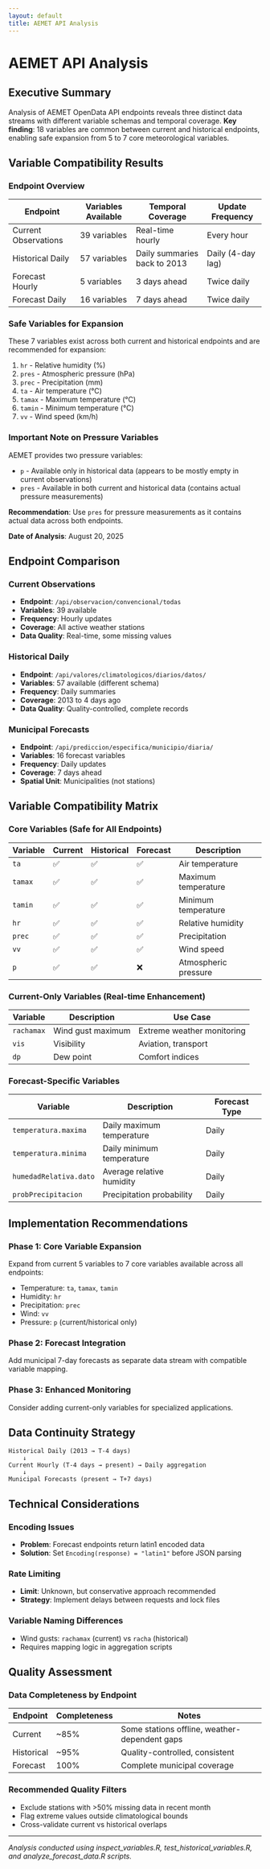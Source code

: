 ```yaml
---
layout: default
title: AEMET API Analysis
---
```


# AEMET API Analysis

## Executive Summary

Analysis of AEMET OpenData API endpoints reveals three distinct data streams with different variable schemas and temporal coverage. **Key finding**: 18 variables are common between current and historical endpoints, enabling safe expansion from 5 to 7 core meteorological variables.

## Variable Compatibility Results

### Endpoint Overview

| Endpoint | Variables Available | Temporal Coverage | Update Frequency |
|----------|-------------------|------------------|------------------|
| Current Observations | 39 variables | Real-time hourly | Every hour |
| Historical Daily | 57 variables | Daily summaries back to 2013 | Daily (4-day lag) |
| Forecast Hourly | 5 variables | 3 days ahead | Twice daily |
| Forecast Daily | 16 variables | 7 days ahead | Twice daily |

### Safe Variables for Expansion

These 7 variables exist across both current and historical endpoints and are recommended for expansion:

1. `hr` - Relative humidity (%)
2. `pres` - Atmospheric pressure (hPa) 
3. `prec` - Precipitation (mm)
4. `ta` - Air temperature (°C)
5. `tamax` - Maximum temperature (°C)
6. `tamin` - Minimum temperature (°C)
7. `vv` - Wind speed (km/h)

### Important Note on Pressure Variables

AEMET provides two pressure variables:
- `p` - Available only in historical data (appears to be mostly empty in current observations)
- `pres` - Available in both current and historical data (contains actual pressure measurements)

**Recommendation**: Use `pres` for pressure measurements as it contains actual data across both endpoints.

**Date of Analysis**: August 20, 2025

## Endpoint Comparison

### Current Observations
- **Endpoint**: `/api/observacion/convencional/todas`
- **Variables**: 39 available
- **Frequency**: Hourly updates
- **Coverage**: All active weather stations
- **Data Quality**: Real-time, some missing values

### Historical Daily
- **Endpoint**: `/api/valores/climatologicos/diarios/datos/`
- **Variables**: 57 available (different schema)
- **Frequency**: Daily summaries
- **Coverage**: 2013 to 4 days ago
- **Data Quality**: Quality-controlled, complete records

### Municipal Forecasts
- **Endpoint**: `/api/prediccion/especifica/municipio/diaria/`
- **Variables**: 16 forecast variables
- **Frequency**: Daily updates
- **Coverage**: 7 days ahead
- **Spatial Unit**: Municipalities (not stations)

## Variable Compatibility Matrix

### Core Variables (Safe for All Endpoints)

| Variable | Current | Historical | Forecast | Description |
|----------|---------|------------|----------|-------------|
| `ta` | ✅ | ✅ | ✅ | Air temperature |
| `tamax` | ✅ | ✅ | ✅ | Maximum temperature |
| `tamin` | ✅ | ✅ | ✅ | Minimum temperature |
| `hr` | ✅ | ✅ | ✅ | Relative humidity |
| `prec` | ✅ | ✅ | ✅ | Precipitation |
| `vv` | ✅ | ✅ | ✅ | Wind speed |
| `p` | ✅ | ✅ | ❌ | Atmospheric pressure |

### Current-Only Variables (Real-time Enhancement)

| Variable | Description | Use Case |
|----------|-------------|----------|
| `rachamax` | Wind gust maximum | Extreme weather monitoring |
| `vis` | Visibility | Aviation, transport |
| `dp` | Dew point | Comfort indices |

### Forecast-Specific Variables

| Variable | Description | Forecast Type |
|----------|-------------|---------------|
| `temperatura.maxima` | Daily maximum temperature | Daily |
| `temperatura.minima` | Daily minimum temperature | Daily |
| `humedadRelativa.dato` | Average relative humidity | Daily |
| `probPrecipitacion` | Precipitation probability | Daily |

## Implementation Recommendations

### Phase 1: Core Variable Expansion
Expand from current 5 variables to 7 core variables available across all endpoints:
- Temperature: `ta`, `tamax`, `tamin`
- Humidity: `hr`
- Precipitation: `prec`
- Wind: `vv`
- Pressure: `p` (current/historical only)

### Phase 2: Forecast Integration
Add municipal 7-day forecasts as separate data stream with compatible variable mapping.

### Phase 3: Enhanced Monitoring
Consider adding current-only variables for specialized applications.

## Data Continuity Strategy

```
Historical Daily (2013 → T-4 days)
    ↓
Current Hourly (T-4 days → present) → Daily aggregation
    ↓  
Municipal Forecasts (present → T+7 days)
```

## Technical Considerations

### Encoding Issues
- **Problem**: Forecast endpoints return latin1 encoded data
- **Solution**: Set `Encoding(response) = "latin1"` before JSON parsing

### Rate Limiting
- **Limit**: Unknown, but conservative approach recommended
- **Strategy**: Implement delays between requests and lock files

### Variable Naming Differences
- Wind gusts: `rachamax` (current) vs `racha` (historical)
- Requires mapping logic in aggregation scripts

## Quality Assessment

### Data Completeness by Endpoint

| Endpoint | Completeness | Notes |
|----------|--------------|-------|
| Current | ~85% | Some stations offline, weather-dependent gaps |
| Historical | ~95% | Quality-controlled, consistent |
| Forecast | 100% | Complete municipal coverage |

### Recommended Quality Filters
- Exclude stations with >50% missing data in recent month
- Flag extreme values outside climatological bounds
- Cross-validate current vs historical overlaps

---

*Analysis conducted using inspect_variables.R, test_historical_variables.R, and analyze_forecast_data.R scripts.*
